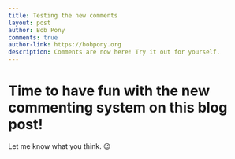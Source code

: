 ```yaml
---
title: Testing the new comments
layout: post
author: Bob Pony
comments: true
author-link: https://bobpony.org
description: Comments are now here! Try it out for yourself.
---
```


# Time to have fun with the new commenting system on this blog post!
Let me know what you think. :wink:
